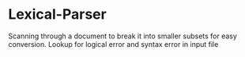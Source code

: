 # Lexical-Parser

Scanning through a document to break it into smaller subsets for easy conversion.
Lookup for logical error and syntax error in input file
